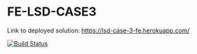 # FE-LSD-CASE3


Link to deployed solution:
https://lsd-case-3-fe.herokuapp.com/


[![Build Status](https://travis-ci.com/grem848/FE-LSD-CASE3.svg?branch=main)](https://travis-ci.com/grem848/FE-LSD-CASE3)
